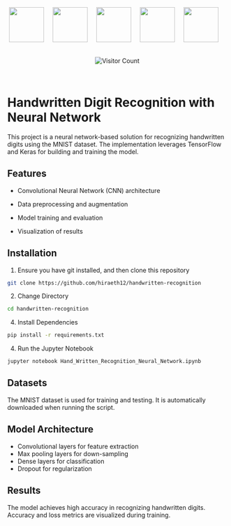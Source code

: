 <div align="center">
  <img src="https://cdn.jsdelivr.net/gh/devicons/devicon@latest/icons/python/python-original.svg" width="80" />
  <img width="12" />
  <img src="https://cdn.jsdelivr.net/gh/devicons/devicon@latest/icons/jupyter/jupyter-original-wordmark.svg" width="80" />
  <img width="12" />
  <img src="https://cdn.jsdelivr.net/gh/devicons/devicon@latest/icons/tensorflow/tensorflow-original.svg" width="80" />  
  <img width="12" />
  <img src="https://cdn.jsdelivr.net/gh/devicons/devicon@latest/icons/keras/keras-original.svg" width="80" />
  <img width="12" />   
  <img src="https://cdn.jsdelivr.net/gh/devicons/devicon@latest/icons/numpy/numpy-original.svg" width="80" />
  <img width="12" />         
</div>

<br>

<div align="center">
  
  ![Visitor Count](https://profile-counter.glitch.me/hiraeth12/count.svg)

</div>

<br>

# Handwritten Digit Recognition with Neural Network
This project is a neural network-based solution for recognizing handwritten digits using the MNIST dataset. The implementation leverages TensorFlow and Keras for building and training the model.

## Features

- Convolutional Neural Network (CNN) architecture

- Data preprocessing and augmentation

- Model training and evaluation

- Visualization of results

## Installation

1. Ensure you have git installed, and then clone this repository
```bash
git clone https://github.com/hiraeth12/handwritten-recognition
```
2. Change Directory
```bash
cd handwritten-recognition
```
4. Install Dependencies
```bash
pip install -r requirements.txt
```
4. Run the Jupyter Notebook
```bash
jupyter notebook Hand_Written_Recognition_Neural_Network.ipynb
```

## Datasets
The MNIST dataset is used for training and testing. It is automatically downloaded when running the script.

## Model Architecture
- Convolutional layers for feature extraction
- Max pooling layers for down-sampling
- Dense layers for classification
- Dropout for regularization

## Results
The model achieves high accuracy in recognizing handwritten digits. Accuracy and loss metrics are visualized during training.
